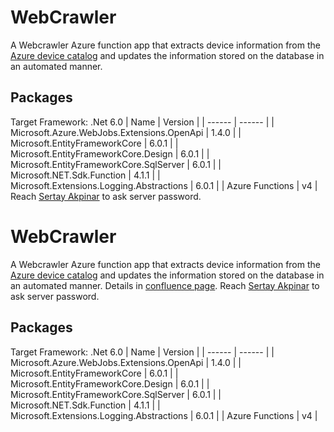# WebCrawler
A Webcrawler Azure function app that extracts device information from the [Azure device catalog](https://devicecatalog.azure.com/) and updates the information stored on the database in an automated manner.
## Packages
Target Framework: .Net 6.0
| Name | Version |
| ------ | ------ |
| Microsoft.Azure.WebJobs.Extensions.OpenApi | 1.4.0 |
| Microsoft.EntityFrameworkCore | 6.0.1 |
| Microsoft.EntityFrameworkCore.Design | 6.0.1 |
| Microsoft.EntityFrameworkCore.SqlServer | 6.0.1 |
| Microsoft.NET.Sdk.Function | 4.1.1 |
| Microsoft.Extensions.Logging.Abstractions | 6.0.1 |
| Azure Functions | v4 | 
Reach [Sertay Akpinar](mailto:s.akpinar@reply.de?subject=Web%20Crawler%20Server%Password) to ask server password.

# WebCrawler
A Webcrawler Azure function app that extracts device information from the [Azure device catalog](https://devicecatalog.azure.com/) and updates the information stored on the database in an automated manner. Details in [confluence page](https://industriereply.atlassian.net/wiki/spaces/~633ee4737f85f16777a28788/pages/1807646721/Web+Crawler).
Reach [Sertay Akpinar](mailto:s.akpinar@reply.de?subject=Web%20Crawler%20Server%Password) to ask server password.

## Packages
Target Framework: .Net 6.0
| Name | Version |
| ------ | ------ |
| Microsoft.Azure.WebJobs.Extensions.OpenApi | 1.4.0 |
| Microsoft.EntityFrameworkCore | 6.0.1 |
| Microsoft.EntityFrameworkCore.Design | 6.0.1 |
| Microsoft.EntityFrameworkCore.SqlServer | 6.0.1 |
| Microsoft.NET.Sdk.Function | 4.1.1 |
| Microsoft.Extensions.Logging.Abstractions | 6.0.1 |
| Azure Functions | v4 | 
